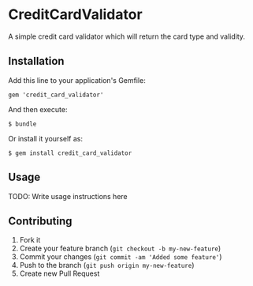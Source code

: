 # CreditCardValidator

A simple credit card validator which will return the card type and validity.

## Installation

Add this line to your application's Gemfile:

    gem 'credit_card_validator'

And then execute:

    $ bundle

Or install it yourself as:

    $ gem install credit_card_validator

## Usage

TODO: Write usage instructions here

## Contributing

1. Fork it
2. Create your feature branch (`git checkout -b my-new-feature`)
3. Commit your changes (`git commit -am 'Added some feature'`)
4. Push to the branch (`git push origin my-new-feature`)
5. Create new Pull Request
